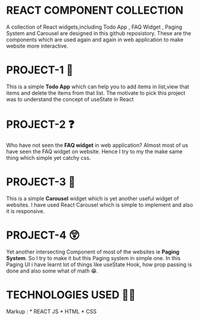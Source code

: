 ﻿# REACT COMPONENT COLLECTION
 A collection of React widgets,including Todo App , FAQ Widget , Paging System and Carousel are designed in this github reposistory.
 These are the components which are used again and again in web application to make website more interactive.

 # PROJECT-1  📃
 This is a simple **Todo App** which can help you to add items in list,view that items and delete the items from that list. The motivate to pick this project was to understand the concept of useState in React

 # PROJECT-2 ❓
Who have not seen the **FAQ widget** in web application? Almost most of us have seen the FAQ widget on website. Hence I try to my the make same thing which simple yet catchy css.

 # PROJECT-3  🌈
 This is a simple **Carousel** widget which is yet another useful widget of websites. I have used React Carousel which is simple to implement and also it is responsive.
 
 # PROJECT-4 😲
Yet another intersecting Component of most of the websites ie **Paging System**. So I try to make it but this Paging system in simple one. In this Paging UI i have learnt lot of things like useState Hook, how prop passing is done and also some what of math 😁. 

 # TECHNOLOGIES USED  👨‍💻
 Markup : * REACT JS
          * HTML
          * CSS
 
 
